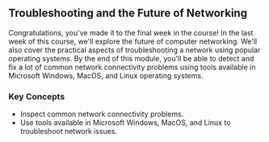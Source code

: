 ## Troubleshooting and the Future of Networking

Congratulations, you've made it to the final week in the course! In the last week of this course, we'll explore the future of computer networking. We'll also cover the practical aspects of troubleshooting a network using popular operating systems. By the end of this module, you'll be able to detect and fix a lot of common network connectivity problems using tools available in Microsoft Windows, MacOS, and Linux operating systems.

### Key Concepts

* Inspect common network connectivity problems.
* Use tools available in Microsoft Windows, MacOS, and Linux to troubleshoot network issues.